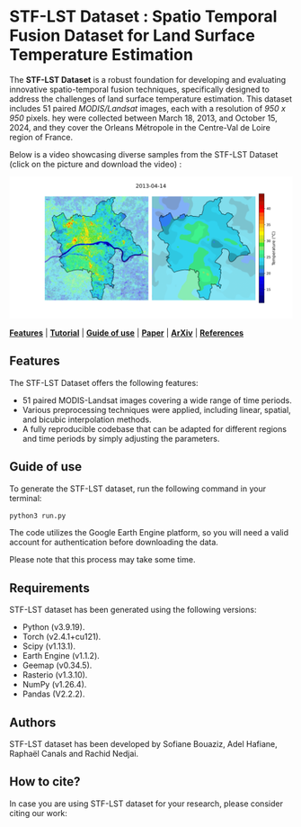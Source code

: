 # STF-LST Dataset : Spatio Temporal Fusion Dataset for Land Surface Temperature Estimation

The <strong>STF-LST Dataset</strong> is a robust foundation for developing and evaluating innovative spatio-temporal fusion techniques, specifically designed to address the challenges of land surface temperature estimation. This dataset includes 51 paired <em>MODIS/Landsat</em> images, each with a resolution of <em>950 x 950</em> pixels. hey were collected between March 18, 2013, and October 15, 2024, and they cover the Orleans Métropole in the Centre-Val de Loire region of France.

Below is a video showcasing diverse samples from the STF-LST Dataset (click on the picture and download the video) : 

[![Watch the video](example_sample.png)](.mp4)

[**Features**](#Features)
| [**Tutorial**](https://github.com/Sofianebouaziz1/FLASH-RL/blob/main/tutorial.ipynb)
| [**Guide of use**](#Guide-of-use)
| [**Paper**]()
| [**ArXiv**]()
| [**References**](#How-to-cite)

## Features

The STF-LST Dataset offers the following features:

* 51 paired MODIS-Landsat images covering a wide range of time periods.
* Various preprocessing techniques were applied, including linear, spatial, and bicubic interpolation methods.
* A fully reproducible codebase that can be adapted for different regions and time periods by simply adjusting the parameters.

## Guide of use
To generate the STF-LST dataset, run the following command in your terminal:  

```bash
python3 run.py
```
The code utilizes the Google Earth Engine platform, so you will need a valid account for authentication before downloading the data.

Please note that this process may take some time.


## Requirements
STF-LST dataset has been generated using the following versions: 
- Python (v3.9.19).
- Torch (v2.4.1+cu121).
- Scipy (v1.13.1).
- Earth Engine (v1.1.2).
- Geemap (v0.34.5).
- Rasterio (v1.3.10).
- NumPy (v1.26.4).
- Pandas (V2.2.2).

## Authors 

STF-LST dataset has been developed by Sofiane Bouaziz, Adel Hafiane, Raphaël Canals and Rachid Nedjai.

## How to cite?
In case you are using STF-LST dataset for your research, please consider citing our work:


